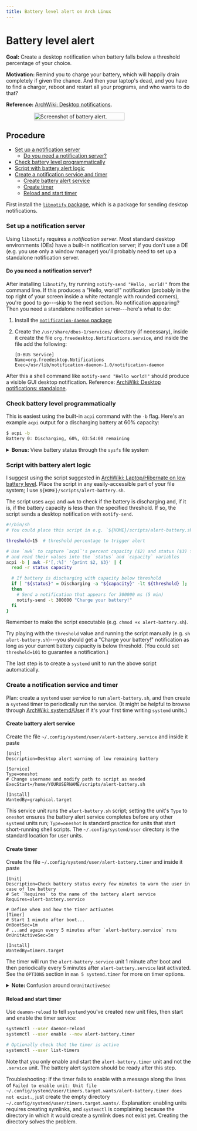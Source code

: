 ```yaml
---
title: Battery level alert on Arch Linux
---
```


# Battery level alert 

**Goal:** Create a desktop notification when battery falls below a threshold percentage of your choice.

**Motivation:** Remind you to charge your battery, which will happily drain completely if given the chance.
And then your laptop's dead, and you have to find a charger, reboot and restart all your programs, and who wants to do that?

**Reference:** [ArchWiki: Desktop notifications](https://wiki.archlinux.org/title/Desktop_notifications).

<div style="display: flex; justify-content: center; width: 100%;">
  <image src="/assets/images/arch/alert-battery.png" alt="Screenshot of battery alert." width="70%" />
</div>

## Procedure
<!-- vim-markdown-toc GFM -->

* [Set up a notification server](#set-up-a-notification-server)
  * [Do you need a notification server?](#do-you-need-a-notification-server)
* [Check battery level programmatically](#check-battery-level-programmatically)
* [Script with battery alert logic](#script-with-battery-alert-logic)
* [Create a notification service and timer](#create-a-notification-service-and-timer)
  * [Create battery alert service](#create-battery-alert-service)
  * [Create timer](#create-timer)
  * [Reload and start timer](#reload-and-start-timer)

<!-- vim-markdown-toc -->

First install the [`libnotify` package](https://archlinux.org/packages/extra/x86_64/libnotify/), which is a package for sending desktop notifications.

### Set up a notification server

Using `libnotify` requires a *notification server*.
Most standard desktop environments (DEs) have a built-in notification server; if you don't use a DE (e.g. you use only a window manager) you'll probably need to set up a standalone notification server. 

#### Do you need a notification server?

After installing `libnotify`, try running `notify-send "Hello, world!"` from the command line.
If this produces a "Hello, world!" notification (probably in the top right of your screen inside a white rectangle with rounded corners), you're good to go---skip to the next section.
No notification appearing? 
Then you need a standalone notification server---here's what to do:

1. Install the [`notification-daemon` package](https://archlinux.org/packages/community/x86_64/notification-daemon/)
1. Create the `/usr/share/dbus-1/services/` directory (if necessary), inside it create the file `org.freedesktop.Notifications.service`, and inside the file add the following:

   ```
   [D-BUS Service]
   Name=org.freedesktop.Notifications
   Exec=/usr/lib/notification-daemon-1.0/notification-daemon
   ```

After this a shell command like `notify-send "Hello world!"` should produce a visible GUI desktop notification.
Reference: [ArchWiki: Desktop notifications: standalone](https://wiki.archlinux.org/title/Desktop_notifications#Standalone).

### Check battery level programmatically

This is easiest using the built-in `acpi` command with the `-b` flag.
Here's an example `acpi` output for a discharging battery at 60% capacity:

```sh
$ acpi -b
Battery 0: Discharging, 60%, 03:54:00 remaining
```

<details>
  <summary>
  <strong>Bonus: </strong> View battery status through the <code class="language-plaintext highlighter-rouge">sysfs</code> file system
  </summary>

  <p>You can also interface with the battery using Linux’s <a href="https://en.wikipedia.org/wiki/Sysfs"><code class="language-plaintext highlighter-rouge">sysfs</code> file system</a>, which lives in the <code class="language-plaintext highlighter-rouge">/sys</code> directory.
  Battery information typically lives in the directory <code class="language-plaintext highlighter-rouge">/sys/class/power_supply/BAT0</code> (you might also have a <code class="language-plaintext highlighter-rouge">BAT1</code> directory if your laptop has two batteries installed).
  We’ll work with the following files within <code class="language-plaintext highlighter-rouge">/sys/class/power_supply/BAT0</code>:</p>

  <ul>
    <li>The <code class="language-plaintext highlighter-rouge">capacity</code> file holds current battery capacity in percentage.</li>
    <li>The <code class="language-plaintext highlighter-rouge">status</code> file holds the battery’s charging status (e.g. <code class="language-plaintext highlighter-rouge">Charging</code>, <code class="language-plaintext highlighter-rouge">Discharging</code>).</li>
  </ul>

  <p>You can check the battery and status programmatically by <code class="language-plaintext highlighter-rouge">cat</code>-ing the contents of a battery’s <code class="language-plaintext highlighter-rouge">sysfs</code> files.</p>

  <div class="language-sh highlighter-rouge"><div class="highlight"><pre class="highlight"><code><span class="c"># Example: a discharging battery at 60% capacity</span>
  <span class="nv">$ </span><span class="nb">cat</span> /sys/class/power_supply/BAT0/capacity
  <span class="o">&gt;</span> 60
  <span class="nv">$ </span><span class="nb">cat</span> /sys/class/power_supply/BAT0/status
  <span class="o">&gt;</span> Discharging
  </code></pre></div></div>
</details>

### Script with battery alert logic

I suggest using the script suggested in [ArchWiki: Laptop/Hibernate on low battery level](https://wiki.archlinux.org/title/Laptop#Hibernate_on_low_battery_level).
Place the script in any easily-accessible part of your file system; I use  `${HOME}/scripts/alert-battery.sh`.

The script uses `acpi` and `awk` to check if the battery is discharging and, if it is, if the battery capacity is less than the specified threshold.
If so, the script sends a desktop notification with `notify-send`.

```sh
#!/bin/sh
# You could place this script in e.g. `${HOME}/scripts/alert-battery.sh`

threshold=15  # threshold percentage to trigger alert

# Use `awk` to capture `acpi`'s percent capacity ($2) and status ($3) fields
# and read their values into the `status` and `capacity` variables
acpi -b | awk -F'[,:%]' '{print $2, $3}' | {
  read -r status capacity

  # If battery is discharging with capacity below threshold
  if [ "${status}" = Discharging -a "${capacity}" -lt ${threshold} ];
  then
    # Send a notification that appears for 300000 ms (5 min)
    notify-send -t 300000 "Charge your battery!"
  fi
}
```
Remember to make the script executable (e.g. `chmod +x alert-battery.sh`).

Try playing with the `threshold` value and running the script manually (e.g. `sh alert-battery.sh`)---you should get a "Charge your battery!" notification as long as your current battery capacity is below threshold.
(You could set `threshold=101` to guarantee a notification.)

The last step is to create a `systemd` unit to run the above script automatically.

### Create a notification service and timer

Plan: create a `systemd` user service to run `alert-battery.sh`, and then create a `systemd` timer to periodically run the service.
(It might be helpful to browse through [ArchWiki: systemd/User](https://wiki.archlinux.org/title/systemd/User) if it's your first time writing `systemd` units.)

#### Create battery alert service

Create the file `~/.config/systemd/user/alert-battery.service` and inside it paste

```systemd
[Unit]
Description=Desktop alert warning of low remaining battery

[Service]
Type=oneshot
# Change username and modify path to script as needed
ExecStart=/home/YOURUSERNAME/scripts/alert-battery.sh

[Install]
WantedBy=graphical.target
```

This service unit runs the `alert-battery.sh` script; setting the unit's `Type` to `oneshot` ensures the battery alert service completes before any other `systemd` units run; `Type=oneshot` is standard practice for units that start short-running shell scripts.
The `~/.config/systemd/user` directory is the standard location for user units.

#### Create timer

Create the file `~/.config/systemd/user/alert-battery.timer` and inside it paste
```systemd
[Unit]
Description=Check battery status every few minutes to warn the user in case of low battery
# Set `Requires` to the name of the battery alert service
Requires=alert-battery.service

# Define when and how the timer activates
[Timer]
# Start 1 minute after boot...
OnBootSec=1m
# ...and again every 5 minutes after `alert-battery.service` runs
OnUnitActiveSec=5m

[Install]
WantedBy=timers.target
```

The timer will run the `alert-battery.service` unit 1 minute after boot and then periodically every 5 minutes after `alert-battery.service` last activated.
See the `OPTIONS` section in `man 5 systemd.timer` for more on timer options.

<details>
  <summary>
  <strong>Note: </strong> Confusion around <code class="language-plaintext highlighter-rouge">OnUnitActiveSec</code>
  </summary>
  <p>There is some confusion online about using <code class="language-plaintext highlighter-rouge">OnUnitActiveSec</code> to periodically run <code class="language-plaintext highlighter-rouge">Type=oneshot</code> services.
  The theoretical problem is that <code class="language-plaintext highlighter-rouge">OnUnitActiveSec</code> runs relative to when the unit it triggers becomes active, but <code class="language-plaintext highlighter-rouge">Type=oneshot</code> units never become active—see e.g. <a href="https://github.com/systemd/systemd/issues/6680">.timer doesn’t fire #6680</a>.
  But the <code class="language-plaintext highlighter-rouge">OnUnitActiveSec</code> and <code class="language-plaintext highlighter-rouge">Type=oneshot</code> combination has worked well for me, and <a href="https://github.com/systemd/systemd/issues/21600">OnUnitActiveSec timer and Type=oneshot service #21600</a> rightly points out that the <code class="language-plaintext highlighter-rouge">OnUnitActiveSec</code> and <code class="language-plaintext highlighter-rouge">Type=oneshot</code> combination is used in official <code class="language-plaintext highlighter-rouge">systemd</code> examples.
  So I’m not sure if there is currently a problem or not.
  If anyone reading this knows the best-practice way to run a <code class="language-plaintext highlighter-rouge">Type=oneshot</code> service once at boot and periodically thereafter, please <a href="/notes/arch/basics/network-manager.html">let me know</a>!</p>
</details>

#### Reload and start timer

Use `deamon-reload` to tell `systemd` you've created new unit files, then start and enable the timer service:

```sh
systemctl --user daemon-reload
systemctl --user enable --now alert-battery.timer

# Optionally check that the timer is active
systemctl --user list-timers
```
Note that you only enable and start the `alert-battery.timer` unit and not the `.service` unit.
The battery alert system should be ready after this step.


Troubleshooting: If the timer fails to enable with a message along the lines of `Failed to enable unit: Unit file ~/.config/systemd/user/timers.target.wants/alert-battery.timer does not exist.`, just create the empty directory `~/.config/systemd/user/timers.target.wants/`.
Explanation: enabling units requires creating symlinks, and `systemctl` is complaining because the directory in which it would create a symlink does not exist yet.
Creating the directory solves the problem.

